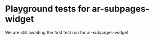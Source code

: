 # Playground tests for ar-subpages-widget
We are still awaiting the first test run for ar-subpages-widget.
